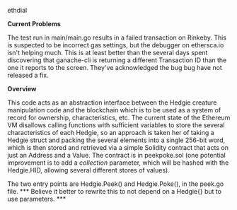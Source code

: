 ethdial

**Current Problems**

The test run in main/main.go results in a failed transaction on Rinkeby.  This is suspected to be incorrect gas settings, but the debugger on ethersca.io isn't helping much.  This is at least better than the several days spent discovering that ganache-cli is returning a different Transaction ID than the one it reports to the screen.  They've acknowledged the bug bug have not released a fix.

**Overview**

This code acts as an abstraction interface between the Hedgie creature manipulation code and the blockchain which is to be used as a system of record for ownership, characteristics, etc.  The current state of the Ethereum VM disallows calling functions with sufficient variables to store the several characteristics of each Hedgie, so an approach is taken her of taking a Hedgie struct and packing the several elements into a single 256-bit word, which is then stored and retrieved via a simple Solidity contract that acts on just an Address and a Value.  The contract is in peekpoke.sol (one potential improvement is to add a *collection* parameter, which will be hashed with the Hedgie.HID, allowing several different stores of values).

The two entry points are Hedgie.Peek() and Hedgie.Poke(), in the peek.go file.
*** Believe it better to rewrite this to not depend on a Hedgie{} but to use parameters. ***
